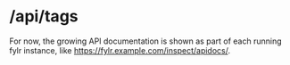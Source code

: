 # /api/tags


For now, the growing API documentation is shown as part of each running fylr instance, like https://fylr.example.com/inspect/apidocs/.
